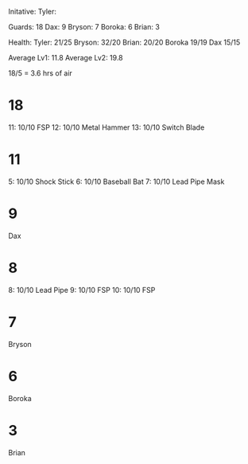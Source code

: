 Initative:
Tyler:

Guards: 18
Dax: 9
Bryson: 7
Boroka: 6
Brian: 3




Health:
Tyler: 21/25
Bryson: 32/20
Brian: 20/20
Boroka 19/19
Dax 15/15

Average Lv1: 11.8
Average Lv2: 19.8

18/5 = 3.6 hrs of air
# 18
11: 10/10 FSP
12: 10/10 Metal Hammer
13: 10/10 Switch Blade
# 11
5: 10/10 Shock Stick
6: 10/10 Baseball Bat
7: 10/10 Lead Pipe
Mask
# 9
Dax
# 8 
8: 10/10 Lead Pipe
9: 10/10 FSP
10: 10/10 FSP
# 7
Bryson
# 6
Boroka
# 3
Brian



